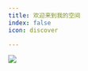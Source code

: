```yaml
---
title: 欢迎来到我的空间
index: false
icon: discover

---
```



![](https://blog-1312634242.cos.ap-shanghai.myqcloud.com/2023/indexbg.jpg)


